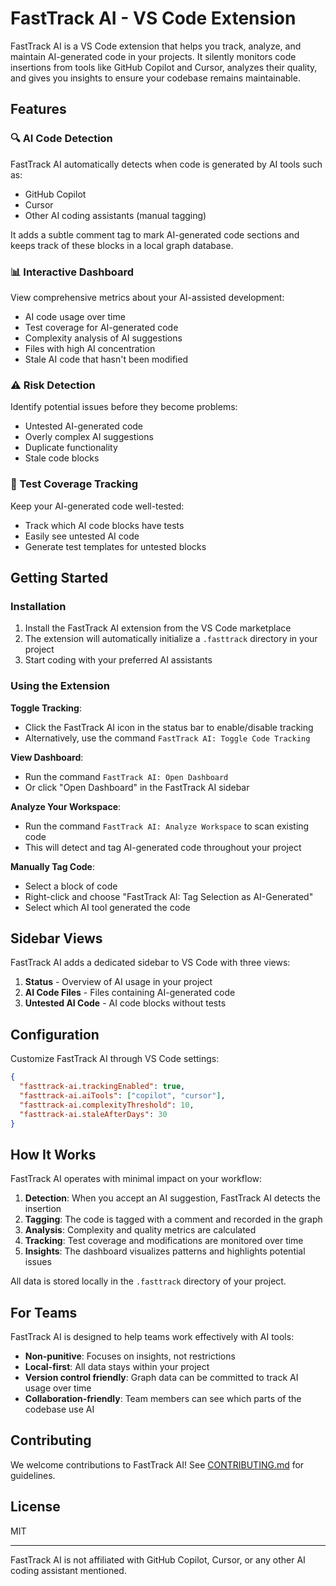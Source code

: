 # FastTrack AI - VS Code Extension

FastTrack AI is a VS Code extension that helps you track, analyze, and maintain AI-generated code in your projects. It silently monitors code insertions from tools like GitHub Copilot and Cursor, analyzes their quality, and gives you insights to ensure your codebase remains maintainable.

## Features

### 🔍 AI Code Detection

FastTrack AI automatically detects when code is generated by AI tools such as:

- GitHub Copilot
- Cursor
- Other AI coding assistants (manual tagging)

It adds a subtle comment tag to mark AI-generated code sections and keeps track of these blocks in a local graph database.

### 📊 Interactive Dashboard

View comprehensive metrics about your AI-assisted development:

- AI code usage over time
- Test coverage for AI-generated code
- Complexity analysis of AI suggestions
- Files with high AI concentration
- Stale AI code that hasn't been modified

### ⚠️ Risk Detection

Identify potential issues before they become problems:

- Untested AI-generated code
- Overly complex AI suggestions
- Duplicate functionality
- Stale code blocks

### 🧪 Test Coverage Tracking

Keep your AI-generated code well-tested:

- Track which AI code blocks have tests
- Easily see untested AI code
- Generate test templates for untested blocks

## Getting Started

### Installation

1. Install the FastTrack AI extension from the VS Code marketplace
2. The extension will automatically initialize a `.fasttrack` directory in your project
3. Start coding with your preferred AI assistants

### Using the Extension

**Toggle Tracking**:
- Click the FastTrack AI icon in the status bar to enable/disable tracking
- Alternatively, use the command `FastTrack AI: Toggle Code Tracking`

**View Dashboard**:
- Run the command `FastTrack AI: Open Dashboard`
- Or click "Open Dashboard" in the FastTrack AI sidebar

**Analyze Your Workspace**:
- Run the command `FastTrack AI: Analyze Workspace` to scan existing code
- This will detect and tag AI-generated code throughout your project

**Manually Tag Code**:
- Select a block of code
- Right-click and choose "FastTrack AI: Tag Selection as AI-Generated"
- Select which AI tool generated the code

## Sidebar Views

FastTrack AI adds a dedicated sidebar to VS Code with three views:

1. **Status** - Overview of AI usage in your project
2. **AI Code Files** - Files containing AI-generated code
3. **Untested AI Code** - AI code blocks without tests

## Configuration

Customize FastTrack AI through VS Code settings:

```json
{
  "fasttrack-ai.trackingEnabled": true,
  "fasttrack-ai.aiTools": ["copilot", "cursor"],
  "fasttrack-ai.complexityThreshold": 10,
  "fasttrack-ai.staleAfterDays": 30
}
```

## How It Works

FastTrack AI operates with minimal impact on your workflow:

1. **Detection**: When you accept an AI suggestion, FastTrack AI detects the insertion
2. **Tagging**: The code is tagged with a comment and recorded in the graph
3. **Analysis**: Complexity and quality metrics are calculated
4. **Tracking**: Test coverage and modifications are monitored over time
5. **Insights**: The dashboard visualizes patterns and highlights potential issues

All data is stored locally in the `.fasttrack` directory of your project.

## For Teams

FastTrack AI is designed to help teams work effectively with AI tools:

- **Non-punitive**: Focuses on insights, not restrictions
- **Local-first**: All data stays within your project
- **Version control friendly**: Graph data can be committed to track AI usage over time
- **Collaboration-friendly**: Team members can see which parts of the codebase use AI

## Contributing

We welcome contributions to FastTrack AI! See [CONTRIBUTING.md](CONTRIBUTING.md) for guidelines.

## License

MIT

---

FastTrack AI is not affiliated with GitHub Copilot, Cursor, or any other AI coding assistant mentioned.